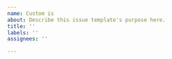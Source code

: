 ```yaml
---
name: Custom is
about: Describe this issue template's purpose here.
title: ''
labels: ''
assignees: ''

---
```



